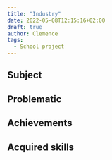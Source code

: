 ```yaml
---
title: "Industry"
date: 2022-05-08T12:15:16+02:00
draft: true
author: Clemence
tags:
  - School project
---
```


## Subject

## Problematic

## Achievements

## Acquired skills
